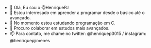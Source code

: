 - 👋 Olá, Eu sou o @HenriquePJ
- 👀 Estou interresado em aprender a programar desde o básico até o avançado.
- 🌱 No momento estou estudando programação em C.
- 💞️ Procuro colaborar em estudos mais avançados.
- 📫 Para contato, me chame no twitter: @henriquep3015 / instagram: @henriquepjimenes 

<!---
HenriquePJ/HenriquePJ is a ✨ special ✨ repository because its `README.md` (this file) appears on your GitHub profile.
You can click the Preview link to take a look at your changes.
--->
